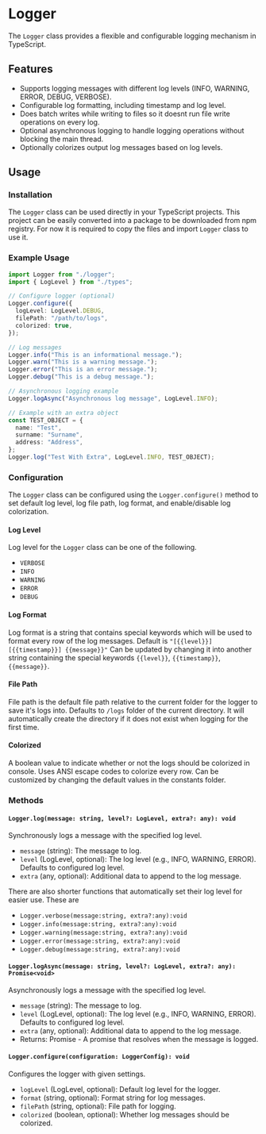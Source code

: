 # Logger

The `Logger` class provides a flexible and configurable logging mechanism in TypeScript.

## Features

- Supports logging messages with different log levels (INFO, WARNING, ERROR, DEBUG, VERBOSE).
- Configurable log formatting, including timestamp and log level.
- Does batch writes while writing to files so it doesnt run file write operations on every log.
- Optional asynchronous logging to handle logging operations without blocking the main thread.
- Optionally colorizes output log messages based on log levels.

## Usage

### Installation

The `Logger` class can be used directly in your TypeScript projects. This project can be easily converted into a package to be downloaded from npm registry.
For now it is required to copy the files and import `Logger` class to use it.

### Example Usage

```typescript
import Logger from "./logger";
import { LogLevel } from "./types";

// Configure logger (optional)
Logger.configure({
  logLevel: LogLevel.DEBUG,
  filePath: "/path/to/logs",
  colorized: true,
});

// Log messages
Logger.info("This is an informational message.");
Logger.warn("This is a warning message.");
Logger.error("This is an error message.");
Logger.debug("This is a debug message.");

// Asynchronous logging example
Logger.logAsync("Asynchronous log message", LogLevel.INFO);

// Example with an extra object
const TEST_OBJECT = {
  name: "Test",
  surname: "Surname",
  address: "Address",
};
Logger.log("Test With Extra", LogLevel.INFO, TEST_OBJECT);
```

### Configuration

The `Logger` class can be configured using the `Logger.configure()` method to set default log level, log file path, log format, and enable/disable log colorization.

#### Log Level

Log level for the `Logger` class can be one of the following.

- `VERBOSE`
- `INFO`
- `WARNING`
- `ERROR`
- `DEBUG`

#### Log Format

Log format is a string that contains special keywords which will be used to format every row of the log messages. Default is `"[{{level}}] [{{timestamp}}] {{message}}"`
Can be updated by changing it into another string containing the special keywords `{{level}}`, `{{timestamp}}`, `{{message}}`.

#### File Path

File path is the default file path relative to the current folder for the logger to save it's logs into. Defaults to `/logs` folder of the current directory.
It will automatically create the directory if it does not exist when logging for the first time.

#### Colorized

A boolean value to indicate whether or not the logs should be colorized in console. Uses ANSI escape codes to colorize every row. Can be customized by changing the default values in the constants folder.

### Methods

#### `Logger.log(message: string, level?: LogLevel, extra?: any): void`

Synchronously logs a message with the specified log level.

- `message` (string): The message to log.
- `level` (LogLevel, optional): The log level (e.g., INFO, WARNING, ERROR). Defaults to configured log level.
- `extra` (any, optional): Additional data to append to the log message.

There are also shorter functions that automatically set their log level for easier use. These are

- `Logger.verbose(message:string, extra?:any):void`
- `Logger.info(message:string, extra?:any):void`
- `Logger.warning(message:string, extra?:any):void`
- `Logger.error(message:string, extra?:any):void`
- `Logger.debug(message:string, extra?:any):void`

#### `Logger.logAsync(message: string, level?: LogLevel, extra?: any): Promise<void>`

Asynchronously logs a message with the specified log level.

- `message` (string): The message to log.
- `level` (LogLevel, optional): The log level (e.g., INFO, WARNING, ERROR). Defaults to configured log level.
- `extra` (any, optional): Additional data to append to the log message.
- Returns: Promise<void> - A promise that resolves when the message is logged.

#### `Logger.configure(configuration: LoggerConfig): void`

Configures the logger with given settings.

- `logLevel` (LogLevel, optional): Default log level for the logger.
- `format` (string, optional): Format string for log messages.
- `filePath` (string, optional): File path for logging.
- `colorized` (boolean, optional): Whether log messages should be colorized.
